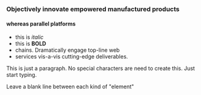 ### Objectively innovate empowered manufactured products

#### whereas parallel platforms

* this is *italic*
* this is **BOLD**
* chains. Dramatically engage top-line web
* services vis-a-vis cutting-edge deliverables.

This is just a paragraph. No special characters are need to create this. Just start typing.

Leave a blank line between each kind of "element"
